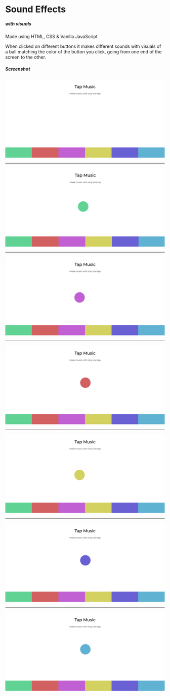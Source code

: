 # Sound Effects

##### with visuals

Made using HTML, CSS & Vanilla JavaScript

When clicked on different buttons it makes different sounds with visuals of a ball matching the color of the button you click, going from one end of the screen to the other.

##### Screenshot

![Image not displayed](./Screenshots/soundclick.png)

---

![Image not displayed](./Screenshots/visual.png)

---

![Image not displayed](./Screenshots/visual2.png)

---

![Image not displayed](./Screenshots/visual3.png)

---

![Image not displayed](./Screenshots/visual4.png)

---

![Image not displayed](./Screenshots/visual5.png)

---

![Image not displayed](./Screenshots/visual6.png)

